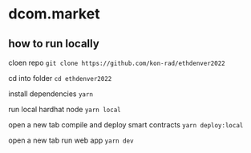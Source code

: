 # dcom.market



## how to run locally

cloen repo
```git clone https://github.com/kon-rad/ethdenver2022```

cd into folder
```cd ethdenver2022```

install dependencies
```yarn```

run local hardhat node
```yarn local```

open a new tab
compile and deploy smart contracts
```yarn deploy:local```

open a new tab
run web app
```yarn dev```
